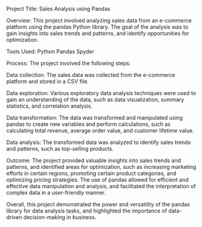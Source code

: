 Project Title: Sales Analysis using Pandas

Overview:
This project involved analyzing sales data from an e-commerce platform using the pandas Python library. The goal of the analysis was to gain insights into sales trends and patterns, and identify opportunities for optimization.

Tools Used:
Python
Pandas
Spyder

Process:
The project involved the following steps:

Data collection: The sales data was collected from the e-commerce platform and stored in a CSV file.

Data exploration: Various exploratory data analysis techniques were used to gain an understanding of the data, such as data visualization, summary statistics, and correlation analysis.

Data transformation: The data was transformed and manipulated using pandas to create new variables and perform calculations, such as calculating total revenue, average order value, and customer lifetime value.

Data analysis: The transformed data was analyzed to identify sales trends and patterns, such as top-selling products.


Outcome:
The project provided valuable insights into sales trends and patterns, and identified areas for optimization, such as increasing marketing efforts in certain regions, promoting certain product categories, and optimizing pricing strategies. The use of pandas allowed for efficient and effective data manipulation and analysis, and facilitated the interpretation of complex data in a user-friendly manner.

Overall, this project demonstrated the power and versatility of the pandas library for data analysis tasks, and highlighted the importance of data-driven decision-making in business.
